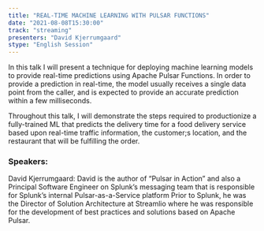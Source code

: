 ```yaml
---
title: "REAL-TIME MACHINE LEARNING WITH PULSAR FUNCTIONS"
date: "2021-08-08T15:30:00" 
track: "streaming"
presenters: "David Kjerrumgaard"
stype: "English Session"
---
```

In this talk I will present a technique for deploying machine learning models to provide real-time predictions using Apache Pulsar Functions. In order to provide a prediction in real-time, the model usually receives a single data point from the caller, and is expected to provide an accurate prediction within a few milliseconds. 
 

 Throughout this talk, I will demonstrate the steps required to productionize a fully-trained ML that predicts the delivery time for a food delivery service based upon real-time traffic information, the customer;s location, and the restaurant that will be fulfilling the order.
 ### Speakers: 
 David Kjerrumgaard: David is the author of “Pulsar in Action” and also a Principal Software Engineer on Splunk’s messaging team that is responsible for Splunk’s internal Pulsar-as-a-Service platform  Prior to Splunk, he was the Director of Solution Architecture at Streamlio where he was responsible for the development of best practices and solutions based on Apache Pulsar.